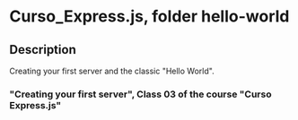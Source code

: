 # Curso_Express.js, folder hello-world

## Description

Creating your first server and the classic "Hello World".

### "Creating your first server", Class 03 of the course "Curso Express.js"
